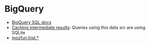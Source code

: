 # BigQuery

* [BigQuery SQL docs](https://cloud.google.com/bigquery/docs/introduction-sql)
* [Caching intermediate results](https://redash.io/help/user-guide/querying/query-results-data-source): Queries using this data src are using SQLite
* [mozfun.hist.\*](https://docs.telemetry.mozilla.org/cookbooks/main_ping_exponential_histograms.html#percentiles-from-client-normalized-histograms)
